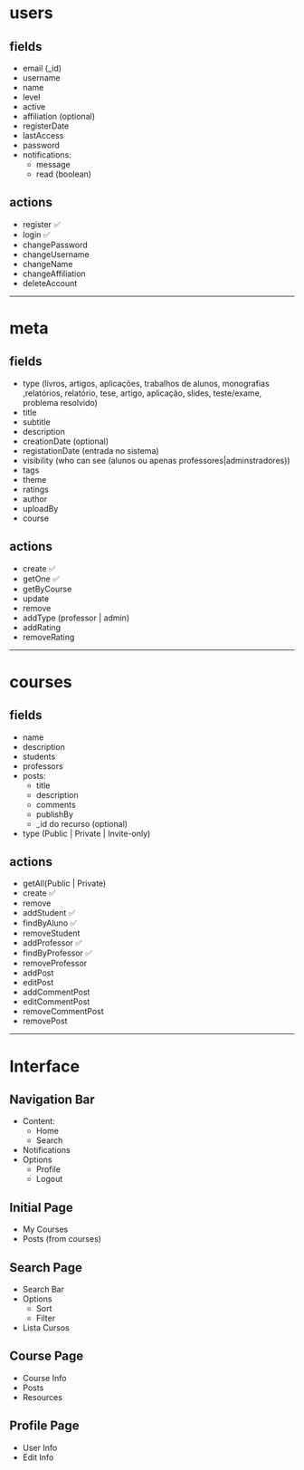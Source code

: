 # users
## fields
- email (_id)
- username 
- name
- level
- active
- affiliation (optional)
- registerDate
- lastAccess 
- password
- notifications:
    - message
    - read (boolean)

## actions
- register ✅
- login ✅
- changePassword
- changeUsername
- changeName
- changeAffiliation
- deleteAccount

---
# meta
## fields
- type (livros, artigos, aplicações, trabalhos de alunos, monografias ,relatórios, relatório, tese, artigo, aplicação, slides,
teste/exame, problema resolvido)
- title
- subtitle
- description
- creationDate (optional)
- registationDate (entrada no sistema)
- visibility (who can see (alunos ou apenas professores|adminstradores))
- tags
- theme
- ratings 
- author
- uploadBy
- course


## actions
- create ✅
- getOne ✅
- getByCourse
- update
- remove
- addType (professor | admin)
- addRating
- removeRating

--- 
# courses
## fields
- name
- description
- students
- professors
- posts: 
    - title
    - description
    - comments
    - publishBy
    - _id do recurso (optional)
- type (Public | Private | Invite-only)

## actions
- getAll(Public | Private) 
- create ✅
- remove
- addStudent ✅
- findByAluno ✅
- removeStudent
- addProfessor ✅
- findByProfessor ✅
- removeProfessor
- addPost
- editPost
- addCommentPost
- editCommentPost
- removeCommentPost
- removePost

--- 

# Interface

## Navigation Bar
- Content:
    - Home
    - Search
- Notifications
- Options
    - Profile
    - Logout

## Initial Page

- My Courses
- Posts (from courses)

## Search Page
- Search Bar
- Options
    - Sort
    - Filter
- Lista Cursos

## Course Page

- Course Info
- Posts
- Resources

## Profile Page
- User Info
- Edit Info